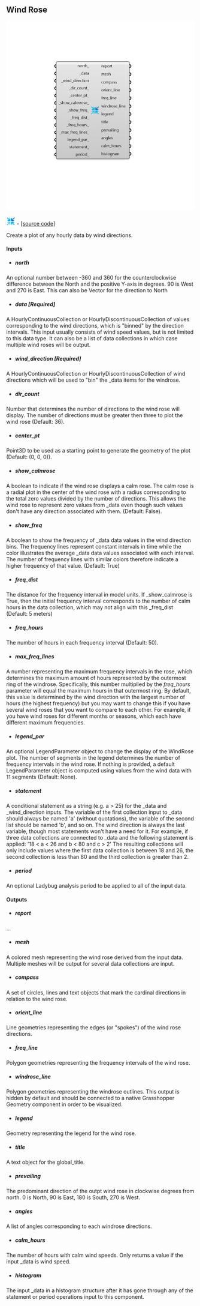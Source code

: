 ## Wind Rose

![](../../images/components/Wind_Rose.png)

![](../../images/icons/Wind_Rose.png) - [[source code]](https://github.com/ladybug-tools/ladybug-grasshopper/blob/master/ladybug_grasshopper/src//LB%20Wind%20Rose.py)


Create a plot of any hourly data by wind directions. 



#### Inputs
* ##### north 
An optional number between -360 and 360 for the counterclockwise difference between the North and the positive Y-axis in degrees. 90 is West and 270 is East. This can also be Vector for the direction to North 
* ##### data [Required]
A HourlyContinuousCollection or HourlyDiscontinuousCollection of values corresponding to the wind directions, which is "binned" by the direction intervals. This input usually consists of wind speed values, but is not limited to this data type. It can also be a list of data collections in which case multiple wind roses will be output. 
* ##### wind_direction [Required]
A HourlyContinuousCollection or HourlyDiscontinuousCollection of wind directions which will be used to "bin" the _data items for the windrose. 
* ##### dir_count 
Number that determines the number of directions to the wind rose will display. The number of directions must be greater then three to plot the wind rose (Default: 36). 
* ##### center_pt 
Point3D to be used as a starting point to generate the geometry of the plot (Default: (0, 0, 0)). 
* ##### show_calmrose 
A boolean to indicate if the wind rose displays a calm rose. The calm rose is a radial plot in the center of the wind rose with a radius corresponding to the total zero values divided by the number of directions. This allows the wind rose to represent zero values from _data even though such values don't have any direction associated with them. (Default: False). 
* ##### show_freq 
A boolean to show the frequency of _data data values in the wind direction bins. The frequency lines represent constant intervals in time while the color illustrates the average _data data values associated with each interval. The number of frequency lines with similar colors therefore indicate a higher frequency of that value. (Default: True) 
* ##### freq_dist 
The distance for the frequency interval in model units. If  _show_calmrose is True, then the initial frequency interval corresponds to the number of calm hours in the data collection, which may not align with this _freq_dist (Default: 5 meters) 
* ##### freq_hours 
The number of hours in each frequency interval (Default: 50). 
* ##### max_freq_lines 
A number representing the maximum frequency intervals in the rose, which determines the maximum amount of hours represented by the outermost ring of the windrose. Specifically, this number multiplied by the _freq_hours_ parameter will equal the maximum hours in that outermost ring. By default, this value is determined by the wind direction with the largest number of hours (the highest frequency) but you may want to change this if you have several wind roses that you want to compare to each other. For example, if you have wind roses for different months or seasons, which each have different maximum frequencies. 
* ##### legend_par 
An optional LegendParameter object to change the display of the WindRose plot. The number of segments in the legend determines the number of frequency intervals in the wind rose. If nothing is provided, a default LegendParameter object is computed using values from the wind data with 11 segments (Default: None). 
* ##### statement 
A conditional statement as a string (e.g. a > 25) for the _data and _wind_direction inputs. 
The variable of the first collection input to _data should always be named 'a' (without quotations), the variable of the second list should be named 'b', and so on. The wind direction is always the last variable, though most statements won't have a need for it. 
For example, if three data collections are connected to _data and the following statement is applied: '18 < a < 26 and b < 80 and c > 2' The resulting collections will only include values where the first data collection is between 18 and 26, the second collection is less than 80 and the third collection is greater than 2. 
* ##### period 
An optional Ladybug analysis period to be applied to all of the input data. 

#### Outputs
* ##### report
... 
* ##### mesh
A colored mesh representing the wind rose derived from the input data. Multiple meshes will be output for several data collections are input. 
* ##### compass
A set of circles, lines and text objects that mark the cardinal directions in relation to the wind rose. 
* ##### orient_line
Line geometries representing the edges (or "spokes") of the wind rose directions. 
* ##### freq_line
Polygon geometries representing the frequency intervals of the wind rose. 
* ##### windrose_line
Polygon geometries representing the windrose outlines. This output is hidden by default and should be connected to a native Grasshopper Geometry component in order to be visualized. 
* ##### legend
Geometry representing the legend for the wind rose. 
* ##### title
A text object for the global_title. 
* ##### prevailing
The predominant direction of the outpt wind rose in clockwise degrees from north. 0 is North, 90 is East, 180 is South, 270 is West. 
* ##### angles
A list of angles corresponding to each windrose directions. 
* ##### calm_hours
The number of hours with calm wind speeds. Only returns a value if the input  _data is wind speed. 
* ##### histogram
The input _data in a histogram structure after it has gone through any of  the statement or period operations input to this component. 